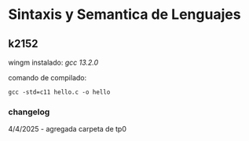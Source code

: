 # Sintaxis y Semantica de Lenguajes

## k2152
wingm instalado: *gcc 13.2.0*

comando de compilado:

```
gcc -std=c11 hello.c -o hello
```

### changelog
4/4/2025 - agregada carpeta de tp0